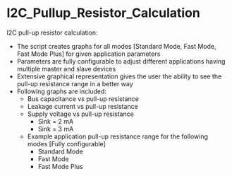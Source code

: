 # I2C_Pullup_Resistor_Calculation

I2C pull-up resistor calculation:

  - The script creates graphs for all modes [Standard Mode, Fast Mode, Fast Mode Plus] for given application parameters
  - Parameters are fully configurable to adjust different applications having multiple master and slave devices
  - Extensive graphical representation gives the user the ability to see the pull-up resistance range in a better way
  - Following graphs are included:
       - Bus capacitance vs pull-up resistance
       - Leakage current vs pull-up resistance
       - Supply voltage vs pull-up resistance
            - Sink = 2 mA
            - Sink = 3 mA
       - Example application pull-up resistance range for the following modes [Fully configurable]
            - Standard Mode
            - Fast Mode
            - Fast Mode Plus
